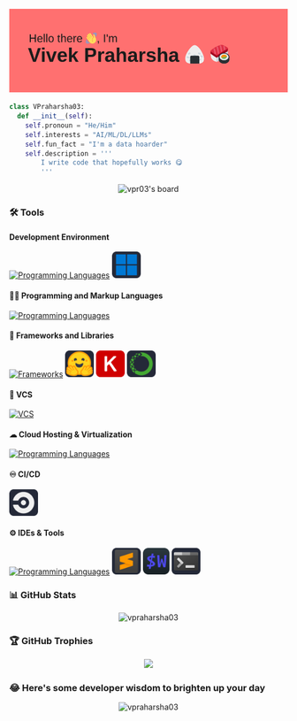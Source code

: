 ![Header](https://raw.githubusercontent.com/VPraharsha03/VPraharsha03/master/header2.png)

```python
class VPraharsha03:
  def __init__(self):
    self.pronoun = "He/Him"
    self.interests = "AI/ML/DL/LLMs"
    self.fun_fact = "I'm a data hoarder"
    self.description = '''
        I write code that hopefully works 😋
        '''
```

<p align="center"> <img src="https://holopin.io/api/user/board?user=vpr03" alt="vpr03's board" /> </p>

### 🛠 Tools

#### Development Environment
[![Programming Languages](https://skillicons.dev/icons?i=linux&theme=dark)]()
<img src="https://raw.githubusercontent.com/VPraharsha03/VPraharsha03/readme-test-1/res/W10.svg" alt="Windows 10" width="52"/>

#### 👨‍💻 Programming and Markup Languages
[![Programming Languages](https://skillicons.dev/icons?i=python,c,cs,bash,powershell,html,css,markdown&theme=dark)]()

#### 🧰 Frameworks and Libraries
[![Frameworks](https://skillicons.dev/icons?i=dotnet,pytorch,tauri,tensorflow&theme=dark)]()
<img src="https://raw.githubusercontent.com/VPraharsha03/VPraharsha03/readme-test-1/res/huggingface-svg_1.svg" alt="HuggingFace" width="52"/>
<img src="https://raw.githubusercontent.com/VPraharsha03/VPraharsha03/e3b510fafd04d8000574f8413f5dd7e149e56173/res/keras.svg" alt="Keras" width="52"/>
<img src="https://raw.githubusercontent.com/VPraharsha03/VPraharsha03/readme-test-1/res/Anaconda.svg" alt="Anaconda" width="52"/>

#### 🔧 VCS
[![VCS](https://skillicons.dev/icons?i=git,github&theme=dark)]()

#### ☁ Cloud Hosting & Virtualization
[![Programming Languages](https://skillicons.dev/icons?i=gcp,heroku,vercel,docker&theme=dark)]()

#### ♾ CI/CD
<img src="https://github.com/VPraharsha03/VPraharsha03/raw/readme-test-1/res/CircleCI.svg" alt="CircleCI" width="52"/>

#### ⚙ IDEs & Tools
[![Programming Languages](https://skillicons.dev/icons?i=vscode,visualstudio&theme=dark)]()
<img src="https://raw.githubusercontent.com/VPraharsha03/VPraharsha03/readme-test-1/res/SublimeText.svg" alt="SublimeText" width="52"/>
<img src="https://raw.githubusercontent.com/wez/wezterm/baf9d970816e015bee41ed5eb9186ef7f71c454c/assets/icon/wezterm-icon.svg" alt="WezTerm" width="48"/>
<img src="https://raw.githubusercontent.com/VPraharsha03/VPraharsha03/67f4b91707a751beaf20cfce457c85ec1a5d0b9a/res/WindowsTerminal.svg" alt="Windows Terminal" width="52"/>

### 📊 GitHub Stats

<p align="center"> <img src="https://github-readme-stats.vercel.app/api?username=vpraharsha03&&theme=transparent&show_icons=true" alt="vpraharsha03" /> </p>

### 🏆 GitHub Trophies

<p align="center"> <img src="https://github-profile-trophy.vercel.app/?username=VPraharsha03&theme=gruvbox&no-frame=false&no-bg=true&margin-w=4&rank=-C&row=2&column=3" /> </p>

<!--<img alt="C#" src="https://img.shields.io/badge/-C%23-228b22?style=flat-square&logo=C%23&logoColor=white">
<img alt=".NET" src="https://img.shields.io/badge/-.NET-512BD4?style=flat-square&logo=dot-net">-->

### 😂 Here's some developer wisdom to brighten up your day 

<p align="center"> <img src="https://dev-humor.vercel.app/api?theme=dark" alt="vpraharsha03" /> </p>
